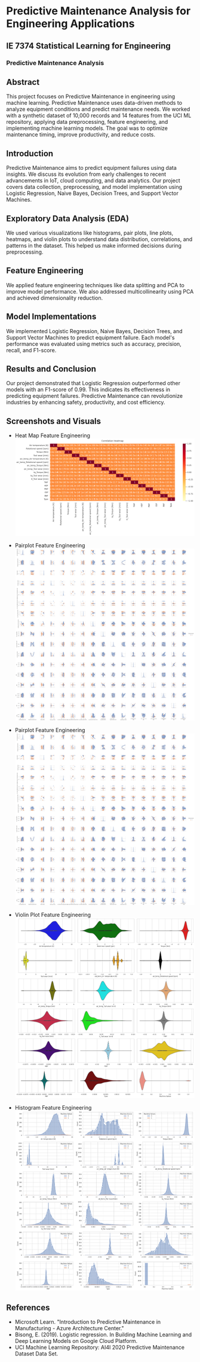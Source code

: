 # Predictive Maintenance Analysis for Engineering Applications

## IE 7374 Statistical Learning for Engineering
### Predictive Maintenance Analysis 

## Abstract
This project focuses on Predictive Maintenance in engineering using machine learning. Predictive Maintenance uses data-driven methods to analyze equipment conditions and predict maintenance needs. We worked with a synthetic dataset of 10,000 records and 14 features from the UCI ML repository, applying data preprocessing, feature engineering, and implementing machine learning models. The goal was to optimize maintenance timing, improve productivity, and reduce costs.

## Introduction
Predictive Maintenance aims to predict equipment failures using data insights. We discuss its evolution from early challenges to recent advancements in IoT, cloud computing, and data analytics. Our project covers data collection, preprocessing, and model implementation using Logistic Regression, Naive Bayes, Decision Trees, and Support Vector Machines.

## Exploratory Data Analysis (EDA)
We used various visualizations like histograms, pair plots, line plots, heatmaps, and violin plots to understand data distribution, correlations, and patterns in the dataset. This helped us make informed decisions during preprocessing.

## Feature Engineering
We applied feature engineering techniques like data splitting and PCA to improve model performance. We also addressed multicollinearity using PCA and achieved dimensionality reduction.

## Model Implementations
We implemented Logistic Regression, Naive Bayes, Decision Trees, and Support Vector Machines to predict equipment failure. Each model's performance was evaluated using metrics such as accuracy, precision, recall, and F1-score.

## Results and Conclusion
Our project demonstrated that Logistic Regression outperformed other models with an F1-score of 0.99. This indicates its effectiveness in predicting equipment failures. Predictive Maintenance can revolutionize industries by enhancing safety, productivity, and cost efficiency.

## Screenshots and Visuals
- Heat Map Feature Engineering
  ![Heat Map](ML%20Pictures/Feature%20Engineering/Heat%20Map%20FE.png)

- Pairplot Feature Engineering
  ![Pairplot](ML%20Pictures/Feature%20Engineering/Pairplot%20FE.png)

- Pairplot Feature Engineering
  ![Pairplot](ML%20Pictures/Feature%20Engineering/Pairplot%20FE.png)

- Violin Plot Feature Engineering
  ![Violin Plot](ML%20Pictures/Feature%20Engineering/Violin%20Plot%20FE.png)

- Histogram Feature Engineering
  ![Histogram](ML%20Pictures/Feature%20Engineering/histogram%20FE.png)

## References
- Microsoft Learn. "Introduction to Predictive Maintenance in Manufacturing - Azure Architecture Center."
- Bisong, E. (2019). Logistic regression. In Building Machine Learning and Deep Learning Models on Google Cloud Platform.
- UCI Machine Learning Repository: AI4I 2020 Predictive Maintenance Dataset Data Set.
